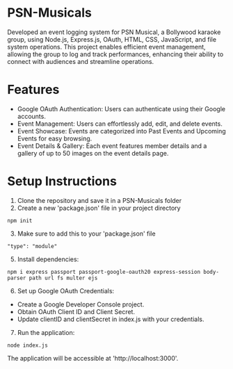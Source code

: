 # PSN-Musicals
Developed an event logging system for PSN Musical, a Bollywood karaoke group, using Node.js, Express.js, OAuth, HTML, CSS, JavaScript, and file system operations. This project enables efficient event management, allowing the group to log and track performances, enhancing their ability to connect with audiences and streamline operations.

# Features
* Google OAuth Authentication: Users can authenticate using their Google accounts.
* Event Management: Users can effortlessly add, edit, and delete events.
* Event Showcase: Events are categorized into Past Events and Upcoming Events for easy browsing.
* Event Details & Gallery: Each event features member details and a gallery of up to 50 images on the event details page.
  
# Setup Instructions
1. Clone the repository and save it in a PSN-Musicals folder
2. Create a new 'package.json' file in your project directory
```
npm init
```
3. Make sure to add this to your 'package.json' file
```
"type": "module"
```
5. Install dependencies:
```
npm i express passport passport-google-oauth20 express-session body-parser path url fs multer ejs
```
6. Set up Google OAuth Credentials:
* Create a Google Developer Console project.
* Obtain OAuth Client ID and Client Secret.
* Update clientID and clientSecret in index.js with your credentials.
7. Run the application:
```
node index.js
```
The application will be accessible at 'http://localhost:3000'.
